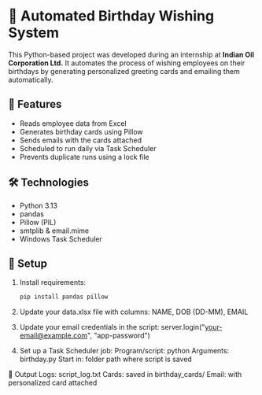 # 🎉 Automated Birthday Wishing System

This Python-based project was developed during an internship at **Indian Oil Corporation Ltd.** It automates the process of wishing employees on their birthdays by generating personalized greeting cards and emailing them automatically.

## 🚀 Features

- Reads employee data from Excel
- Generates birthday cards using Pillow
- Sends emails with the cards attached
- Scheduled to run daily via Task Scheduler
- Prevents duplicate runs using a lock file

## 🛠️ Technologies

- Python 3.13  
- pandas  
- Pillow (PIL)  
- smtplib & email.mime  
- Windows Task Scheduler

## 📝 Setup

1. Install requirements:

   ```bash
   pip install pandas pillow

2. Update your data.xlsx file with columns:
NAME, DOB (DD-MM), EMAIL

3. Update your email credentials in the script:
server.login("your-email@example.com", "app-password")

4. Set up a Task Scheduler job:
Program/script: python
Arguments: birthday.py
Start in: folder path where script is saved

📁 Output
Logs: script_log.txt
Cards: saved in birthday_cards/
Email: with personalized card attached